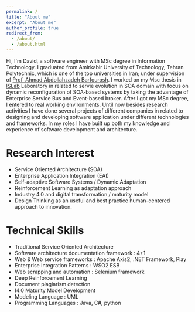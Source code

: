 ```yaml
---
permalink: /
title: "About me"
excerpt: "About me"
author_profile: true
redirect_from: 
  - /about/
  - /about.html
---
```


Hi, I'm David, a software engineer with MSc degree in Information Technology. I graduated from Amirkabir University of Technology, Tehran Polytechnic, which is one of the top universities in Iran; under supervision of [Prof. Ahmad Abdollahzadeh Barfourosh](http://islab.ceit.aut.ac.ir/ahmad-abdollahzadeh-barforoush/). I worked on my Msc thesis in [ISLab](http://islab.ceit.aut.ac.ir/) Laboratory in related to servie evolution in SOA domain with focus on dynamic reconfiguration of SOA-based systems by taking the advantage of Enterprise Service Bus and Event-based broker. After I got my MSc degree, I entered to real working environments. Until now besides research activities I have done several projects of different companies in related to designing and developing software application under different technologies and frameworks. In my roles I have built up both my knowledge and experience of software development and architecture.

Research Interest
======
* Service Oriented Architecture (SOA)
* Enterprise Application Integration (EAI)
* Self-adaptive Software Systems / Dynamic Adaptation
* Reinforcement Learning as adaptation approach
* Industry 4.0 and digital transformation / maturity model
* Design Thinking as an useful and best practice human-centered approach to innovation.



Technical Skills
======
* Traditional Service Oriented Architecture
* Software architecture documentation framework : 4+1
* Web & Web service frameworks : Apache Axis2, .NET Framework, Play 
* Enterprise Integration Patterns : WSO2 ESB
* Web scrapping and automation : Selenium framework
* Deep Reinforcement Learning
* Document plagiarism detection
* I4.0 Maturity Model Development
* Modeling Language : UML
* Programming Languages : Java, C#, python


